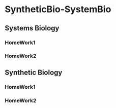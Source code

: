 # SyntheticBio-SystemBio

## Systems Biology

### HomeWork1

### HomeWork2


## Synthetic Biology

### HomeWork1

### HomeWork2
